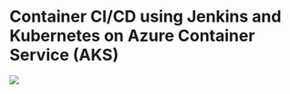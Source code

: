 
# Container CI/CD using Jenkins and Kubernetes on Azure Container Service (AKS)
<a href="https://portal.azure.com/#create/Microsoft.Template/uri/https%3A%2F%2Fraw.githubusercontent.com%2FAzure%2Fazure-quickstart-templates%2Fmaster%2Fjenkins-cicd-container%2Fazuredeploy.json" target="_blank">
    <img src="http://azuredeploy.net/deploybutton.png"/>
</a>
